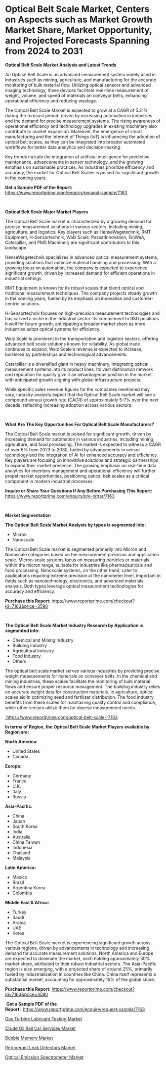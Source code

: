 <p><h1>Optical Belt Scale Market, Centers on Aspects such as Market Growth Market Share, Market Opportunity, and Projected Forecasts Spanning from 2024 to 2031</h1></p><p><strong>Optical Belt Scale Market Analysis and Latest Trends</strong></p>
<p><p>An Optical Belt Scale is an advanced measurement system widely used in industries such as mining, agriculture, and manufacturing for the accurate monitoring of bulk material flow. Utilizing optical sensors and advanced imaging technology, these devices facilitate real-time measurement of weight, volume, and speed of materials on conveyor belts, enhancing operational efficiency and reducing wastage.</p><p>The Optical Belt Scale Market is expected to grow at a CAGR of 5.31% during the forecast period, driven by increasing automation in industries and the demand for precise measurement systems. The rising awareness of operational efficiency and technology upgrades in existing machinery also contribute to market expansion. Moreover, the emergence of smart manufacturing and the Internet of Things (IoT) is influencing the adoption of optical belt scales, as they can be integrated into broader automated workflows for better data analytics and decision-making. </p><p>Key trends include the integration of artificial intelligence for predictive maintenance, advancements in sensor technology, and the growing emphasis on sustainable practices. As industries prioritize efficiency and accuracy, the market for Optical Belt Scales is poised for significant growth in the coming years.</p></p>
<p><strong>Get a Sample PDF of the Report:&nbsp;</strong> <a href="https://www.reportprime.com/enquiry/request-sample/7163?utm_campaign=31&utm_medium=2&utm_source=Github&utm_content=ia&utm_term=25112024&utm_id=optical-belt-scale">https://www.reportprime.com/enquiry/request-sample/7163</a></p>
<p>&nbsp;</p>
<p><strong>Optical Belt Scale Major Market Players</strong></p>
<p><p>The Optical Belt Scale market is characterized by a growing demand for precise measurement solutions in various sectors, including mining, agriculture, and logistics. Key players such as HenseWagetechnik, RMT Equipment, H-Sensortechnik, Walz Scale, PassatInnovation, EmWeA, Caterpillar, and PMS Machinery are significant contributors to this landscape.</p><p>HenseWagetechnik specializes in advanced optical measurement systems, providing solutions that optimize material handling and processing. With a growing focus on automation, the company is expected to experience significant growth, driven by increased demand for efficient operations in industrial settings.</p><p>RMT Equipment is known for its robust scales that blend optical and traditional measurement techniques. The company projects steady growth in the coming years, fueled by its emphasis on innovation and customer-centric solutions. </p><p>H-Sensortechnik focuses on high-precision measurement technologies and has carved a niche in the industrial sector. Its commitment to R&D positions it well for future growth, anticipating a broader market share as more industries adopt optical systems for efficiency.</p><p>Walz Scale is prominent in the transportation and logistics sectors, offering advanced belt scale solutions known for reliability. As global trade continues to expand, Walz Scale's revenue is expected to increase, bolstered by partnerships and technological advancements.</p><p>Caterpillar is a diversified giant in heavy machinery, integrating optical measurement systems into its product lines. Its vast distribution network and reputation for quality give it an advantageous position in the market with anticipated growth aligning with global infrastructure projects. </p><p>While specific sales revenue figures for the companies mentioned may vary, industry analysts expect that the Optical Belt Scale market will see a compound annual growth rate (CAGR) of approximately 5-7% over the next decade, reflecting increasing adoption across various sectors.</p></p>
<p>&nbsp;</p>
<p><strong>What Are The Key Opportunities For Optical Belt Scale Manufacturers?</strong></p>
<p><p>The Optical Belt Scale market is poised for significant growth, driven by increasing demand for automation in various industries, including mining, agriculture, and food processing. The market is expected to witness a CAGR of over 6% from 2023 to 2030, fueled by advancements in sensor technology and the integration of AI for enhanced accuracy and efficiency. Key players are focusing on innovative solutions and strategic partnerships to expand their market presence. The growing emphasis on real-time data analytics for inventory management and operational efficiency will further propel market opportunities, positioning optical belt scales as a critical component in modern industrial processes.</p></p>
<p><strong>Inquire or Share Your Questions If Any Before Purchasing This Report:</strong> <a href="https://www.reportprime.com/enquiry/pre-order/7163?utm_campaign=31&utm_medium=2&utm_source=Github&utm_content=ia&utm_term=25112024&utm_id=optical-belt-scale">https://www.reportprime.com/enquiry/pre-order/7163</a></p>
<p>&nbsp;</p>
<p><strong>Market Segmentation</strong></p>
<p><strong>The Optical Belt Scale Market Analysis by types is segmented into:</strong></p>
<p><ul><li>Micron</li><li>Nanoscale</li></ul></p>
<p><p>The Optical Belt Scale market is segmented primarily into Micron and Nanoscale categories based on the measurement precision and application scale. Micron-scale systems focus on measuring particles or materials within the micron range, suitable for industries like pharmaceuticals and food processing. Nanoscale systems, on the other hand, cater to applications requiring extreme precision at the nanometer level, important in fields such as nanotechnology, electronics, and advanced materials analysis. Both types leverage optical measurement technologies for accuracy and efficiency.</p></p>
<p><strong>Purchase this Report:&nbsp;</strong><a href="https://www.reportprime.com/checkout?id=7163&price=3590&utm_campaign=31&utm_medium=2&utm_source=Github&utm_content=ia&utm_term=25112024&utm_id=optical-belt-scale">https://www.reportprime.com/checkout?id=7163&price=3590</a></p>
<p>&nbsp;</p>
<p><strong>The Optical Belt Scale Market Industry Research by Application is segmented into:</strong></p>
<p><ul><li>Chemical and Mining Industry</li><li>Building Industry</li><li>Agricultural Industry</li><li>Food Industry</li><li>Others</li></ul></p>
<p><p>The optical belt scale market serves various industries by providing precise weight measurements for materials on conveyor belts. In the chemical and mining industries, these scales facilitate the monitoring of bulk material flows and ensure proper resource management. The building industry relies on accurate weight data for construction materials. In agriculture, optical scales aid in optimizing seed and fertilizer distribution. The food industry benefits from these scales for maintaining quality control and compliance, while other sectors utilize them for diverse measurement needs.</p></p>
<p><a href="https://www.reportprime.com/optical-belt-scale-r7163?utm_campaign=31&utm_medium=2&utm_source=Github&utm_content=ia&utm_term=25112024&utm_id=optical-belt-scale">&nbsp;https://www.reportprime.com/optical-belt-scale-r7163</a></p>
<p><strong>In terms of Region, the Optical Belt Scale Market Players available by Region are:</strong></p>
<p>
    <p> <strong> North America: </strong>
        <ul>
            <li>United States</li>
            <li>Canada</li>
        </ul>
        </p> 
    <p> <strong> Europe: </strong>
        <ul>
            <li>Germany</li>
            <li>France</li>
            <li>U.K.</li>
            <li>Italy</li>
            <li>Russia</li>
        </ul>
        </p> 
    <p> <strong> Asia-Pacific: </strong>
        <ul>
            <li>China</li>
            <li>Japan</li>
            <li>South Korea</li>
            <li>India</li>
            <li>Australia</li>
            <li>China Taiwan</li>
            <li>Indonesia</li>
            <li>Thailand</li>
            <li>Malaysia</li>
        </ul>
        </p> 
    <p> <strong> Latin America: </strong>
        <ul>
            <li>Mexico</li>
            <li>Brazil</li>
            <li>Argentina Korea</li>
            <li>Colombia</li>
        </ul>
        </p> 
    <p> <strong> Middle East & Africa: </strong>
        <ul>
            <li>Turkey</li>
            <li>Saudi</li>
            <li>Arabia</li>
            <li>UAE</li>
            <li>Korea</li>
        </ul>
    </p>
    </p>
<p><p>The Optical Belt Scale market is experiencing significant growth across various regions, driven by advancements in technology and increasing demand for accurate measurement solutions. North America and Europe are expected to dominate the market, each holding approximately 30% market share, attributed to their robust industrial sectors. The Asia-Pacific region is also emerging, with a projected share of around 25%, primarily fueled by industrialization in countries like China. China itself represents a substantial market, accounting for approximately 15% of the global share.</p></p>
<p><strong>Purchase this Report: </strong><a href="https://www.reportprime.com/checkout?id=7163&price=3590&utm_campaign=31&utm_medium=2&utm_source=Github&utm_content=ia&utm_term=25112024&utm_id=optical-belt-scale">https://www.reportprime.com/checkout?id=7163&price=3590</a></p>
<p>&nbsp;<strong>Get a Sample PDF of the Report:&nbsp;&nbsp;</strong><a href="https://www.reportprime.com/enquiry/request-sample/7163?utm_campaign=31&utm_medium=2&utm_source=Github&utm_content=ia&utm_term=25112024&utm_id=optical-belt-scale">https://www.reportprime.com/enquiry/request-sample/7163</a></p>
<p><strong></strong></p>
<p><p><a href="https://issuu.com/reportprime-2/docs/gas-turbine-lubricant-testing-marke_3f7af24e8a57f8?utm_campaign=31&utm_medium=2&utm_source=Github&utm_content=ia&utm_term=25112024&utm_id=optical-belt-scale">Gas Turbine Lubricant Testing Market</a></p><p><a href="https://issuu.com/reportprime-2/docs/crude-oil-rail-car-services-market-_41133e2ba9d019?utm_campaign=31&utm_medium=2&utm_source=Github&utm_content=ia&utm_term=25112024&utm_id=optical-belt-scale">Crude Oil Rail Car Services Market</a></p><p><a href="https://www.linkedin.com/pulse/analyzing-bubble-memory-market-dynamics-growth-drivers-forecasted-urpxc?utm_campaign=31&utm_medium=2&utm_source=Github&utm_content=ia&utm_term=25112024&utm_id=optical-belt-scale">Bubble Memory Market</a></p><p><a href="https://github.com/SamiaChowdhury801/Market-Research-Report-List-1/blob/main/refrigerant-leak-detectors-market.md?utm_campaign=31&utm_medium=2&utm_source=Github&utm_content=ia&utm_term=25112024&utm_id=optical-belt-scale">Refrigerant Leak Detectors Market</a></p><p><a href="https://www.linkedin.com/pulse/global-optical-emission-spectrometer-market-trends-insights-romje?utm_campaign=31&utm_medium=2&utm_source=Github&utm_content=ia&utm_term=25112024&utm_id=optical-belt-scale">Optical Emission Spectrometer Market</a></p></p>